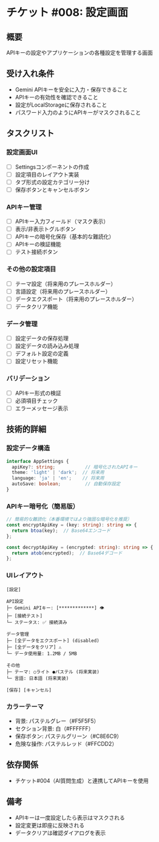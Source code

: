 # チケット #008: 設定画面

## 概要
APIキーの設定やアプリケーションの各種設定を管理する画面

## 受け入れ条件
- Gemini APIキーを安全に入力・保存できること
- APIキーの有効性を確認できること
- 設定がLocalStorageに保存されること
- パスワード入力のようにAPIキーがマスクされること

## タスクリスト

### 設定画面UI
- [ ] Settingsコンポーネントの作成
- [ ] 設定項目のレイアウト実装
- [ ] タブ形式の設定カテゴリー分け
- [ ] 保存ボタンとキャンセルボタン

### APIキー管理
- [ ] APIキー入力フィールド（マスク表示）
- [ ] 表示/非表示トグルボタン
- [ ] APIキーの暗号化保存（基本的な難読化）
- [ ] APIキーの検証機能
- [ ] テスト接続ボタン

### その他の設定項目
- [ ] テーマ設定（将来用のプレースホルダー）
- [ ] 言語設定（将来用のプレースホルダー）
- [ ] データエクスポート（将来用のプレースホルダー）
- [ ] データクリア機能

### データ管理
- [ ] 設定データの保存処理
- [ ] 設定データの読み込み処理
- [ ] デフォルト設定の定義
- [ ] 設定リセット機能

### バリデーション
- [ ] APIキー形式の検証
- [ ] 必須項目チェック
- [ ] エラーメッセージ表示

## 技術的詳細

### 設定データ構造
```typescript
interface AppSettings {
  apiKey?: string;           // 暗号化されたAPIキー
  theme: 'light' | 'dark';  // 将来用
  language: 'ja' | 'en';    // 将来用
  autoSave: boolean;         // 自動保存設定
}
```

### APIキー暗号化（簡易版）
```typescript
// 簡易的な難読化（本番環境ではより強固な暗号化を推奨）
const encryptApiKey = (key: string): string => {
  return btoa(key);  // Base64エンコード
};

const decryptApiKey = (encrypted: string): string => {
  return atob(encrypted);  // Base64デコード
};
```

### UIレイアウト
```
[設定]

API設定
├─ Gemini APIキー: [*************] 👁️
├─ [接続テスト]
└─ ステータス: ✅ 接続済み

データ管理
├─ [全データをエクスポート] (disabled)
├─ [全データをクリア] ⚠️
└─ データ使用量: 1.2MB / 5MB

その他
├─ テーマ: ○ライト ●パステル (将来実装)
└─ 言語: 日本語 (将来実装)

[保存] [キャンセル]
```

### カラーテーマ
- 背景: パステルグレー（#F5F5F5）
- セクション背景: 白（#FFFFFF）
- 保存ボタン: パステルグリーン（#C8E6C9）
- 危険な操作: パステルレッド（#FFCDD2）

## 依存関係
- チケット#004（AI質問生成）と連携してAPIキーを使用

## 備考
- APIキーは一度設定したら表示はマスクされる
- 設定変更は即座に反映される
- データクリアは確認ダイアログを表示